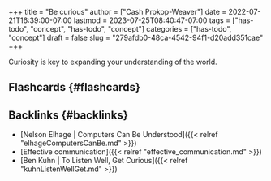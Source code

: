 +++
title = "Be curious"
author = ["Cash Prokop-Weaver"]
date = 2022-07-21T16:39:00-07:00
lastmod = 2023-07-25T08:40:47-07:00
tags = ["has-todo", "concept", "has-todo", "concept"]
categories = ["has-todo", "concept"]
draft = false
slug = "279afdb0-48ca-4542-94f1-d20add351cae"
+++

Curiosity is key to expanding your understanding of the world.


## Flashcards {#flashcards}


## Backlinks {#backlinks}

-   [Nelson Elhage | Computers Can Be Understood]({{< relref "elhageComputersCanBe.md" >}})
-   [Effective communication]({{< relref "effective_communication.md" >}})
-   [Ben Kuhn | To Listen Well, Get Curious]({{< relref "kuhnListenWellGet.md" >}})
